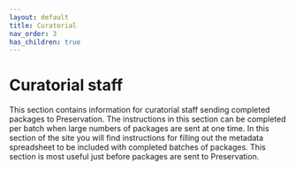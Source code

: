 ```yaml
---
layout: default
title: Curatorial
nav_order: 3
has_children: true
---
```

# Curatorial staff
This section contains information for curatorial staff sending completed packages to Preservation. The instructions in this section can be completed per batch when large numbers of packages are sent at one time. In this section of the site you will find instructions for filling out the metadata spreadsheet to be included with completed batches of packages. This section is most useful just before packages are sent to Preservation. 